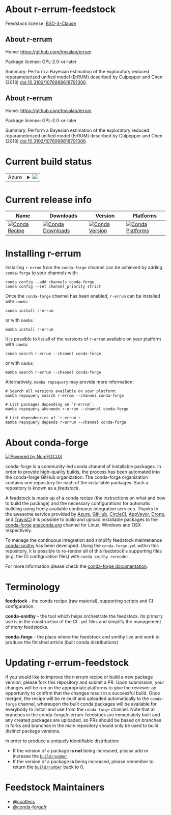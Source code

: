 About r-errum-feedstock
=======================

Feedstock license: [BSD-3-Clause](https://github.com/conda-forge/r-errum-feedstock/blob/main/LICENSE.txt)


About r-errum
-------------

Home: https://github.com/tmsalab/errum

Package license: GPL-2.0-or-later

Summary: Perform a Bayesian estimation of the exploratory reduced reparameterized unified model (ErRUM) described by Culpepper and Chen (2018) <doi:10.3102/1076998618791306>.

About r-errum
-------------

Home: https://github.com/tmsalab/errum

Package license: GPL-2.0-or-later

Summary: Perform a Bayesian estimation of the exploratory reduced reparameterized unified model (ErRUM) described by Culpepper and Chen (2018) <doi:10.3102/1076998618791306>.

Current build status
====================


<table>
    
  <tr>
    <td>Azure</td>
    <td>
      <details>
        <summary>
          <a href="https://dev.azure.com/conda-forge/feedstock-builds/_build/latest?definitionId=11598&branchName=main">
            <img src="https://dev.azure.com/conda-forge/feedstock-builds/_apis/build/status/r-errum-feedstock?branchName=main">
          </a>
        </summary>
        <table>
          <thead><tr><th>Variant</th><th>Status</th></tr></thead>
          <tbody><tr>
              <td>linux_64_r_base4.3</td>
              <td>
                <a href="https://dev.azure.com/conda-forge/feedstock-builds/_build/latest?definitionId=11598&branchName=main">
                  <img src="https://dev.azure.com/conda-forge/feedstock-builds/_apis/build/status/r-errum-feedstock?branchName=main&jobName=linux&configuration=linux%20linux_64_r_base4.3" alt="variant">
                </a>
              </td>
            </tr><tr>
              <td>linux_64_r_base4.4</td>
              <td>
                <a href="https://dev.azure.com/conda-forge/feedstock-builds/_build/latest?definitionId=11598&branchName=main">
                  <img src="https://dev.azure.com/conda-forge/feedstock-builds/_apis/build/status/r-errum-feedstock?branchName=main&jobName=linux&configuration=linux%20linux_64_r_base4.4" alt="variant">
                </a>
              </td>
            </tr><tr>
              <td>osx_64_r_base4.3</td>
              <td>
                <a href="https://dev.azure.com/conda-forge/feedstock-builds/_build/latest?definitionId=11598&branchName=main">
                  <img src="https://dev.azure.com/conda-forge/feedstock-builds/_apis/build/status/r-errum-feedstock?branchName=main&jobName=osx&configuration=osx%20osx_64_r_base4.3" alt="variant">
                </a>
              </td>
            </tr><tr>
              <td>osx_64_r_base4.4</td>
              <td>
                <a href="https://dev.azure.com/conda-forge/feedstock-builds/_build/latest?definitionId=11598&branchName=main">
                  <img src="https://dev.azure.com/conda-forge/feedstock-builds/_apis/build/status/r-errum-feedstock?branchName=main&jobName=osx&configuration=osx%20osx_64_r_base4.4" alt="variant">
                </a>
              </td>
            </tr><tr>
              <td>win_64_r_base4.3</td>
              <td>
                <a href="https://dev.azure.com/conda-forge/feedstock-builds/_build/latest?definitionId=11598&branchName=main">
                  <img src="https://dev.azure.com/conda-forge/feedstock-builds/_apis/build/status/r-errum-feedstock?branchName=main&jobName=win&configuration=win%20win_64_r_base4.3" alt="variant">
                </a>
              </td>
            </tr><tr>
              <td>win_64_r_base4.4</td>
              <td>
                <a href="https://dev.azure.com/conda-forge/feedstock-builds/_build/latest?definitionId=11598&branchName=main">
                  <img src="https://dev.azure.com/conda-forge/feedstock-builds/_apis/build/status/r-errum-feedstock?branchName=main&jobName=win&configuration=win%20win_64_r_base4.4" alt="variant">
                </a>
              </td>
            </tr>
          </tbody>
        </table>
      </details>
    </td>
  </tr>
</table>

Current release info
====================

| Name | Downloads | Version | Platforms |
| --- | --- | --- | --- |
| [![Conda Recipe](https://img.shields.io/badge/recipe-r--errum-green.svg)](https://anaconda.org/conda-forge/r-errum) | [![Conda Downloads](https://img.shields.io/conda/dn/conda-forge/r-errum.svg)](https://anaconda.org/conda-forge/r-errum) | [![Conda Version](https://img.shields.io/conda/vn/conda-forge/r-errum.svg)](https://anaconda.org/conda-forge/r-errum) | [![Conda Platforms](https://img.shields.io/conda/pn/conda-forge/r-errum.svg)](https://anaconda.org/conda-forge/r-errum) |

Installing r-errum
==================

Installing `r-errum` from the `conda-forge` channel can be achieved by adding `conda-forge` to your channels with:

```
conda config --add channels conda-forge
conda config --set channel_priority strict
```

Once the `conda-forge` channel has been enabled, `r-errum` can be installed with `conda`:

```
conda install r-errum
```

or with `mamba`:

```
mamba install r-errum
```

It is possible to list all of the versions of `r-errum` available on your platform with `conda`:

```
conda search r-errum --channel conda-forge
```

or with `mamba`:

```
mamba search r-errum --channel conda-forge
```

Alternatively, `mamba repoquery` may provide more information:

```
# Search all versions available on your platform:
mamba repoquery search r-errum --channel conda-forge

# List packages depending on `r-errum`:
mamba repoquery whoneeds r-errum --channel conda-forge

# List dependencies of `r-errum`:
mamba repoquery depends r-errum --channel conda-forge
```


About conda-forge
=================

[![Powered by
NumFOCUS](https://img.shields.io/badge/powered%20by-NumFOCUS-orange.svg?style=flat&colorA=E1523D&colorB=007D8A)](https://numfocus.org)

conda-forge is a community-led conda channel of installable packages.
In order to provide high-quality builds, the process has been automated into the
conda-forge GitHub organization. The conda-forge organization contains one repository
for each of the installable packages. Such a repository is known as a *feedstock*.

A feedstock is made up of a conda recipe (the instructions on what and how to build
the package) and the necessary configurations for automatic building using freely
available continuous integration services. Thanks to the awesome service provided by
[Azure](https://azure.microsoft.com/en-us/services/devops/), [GitHub](https://github.com/),
[CircleCI](https://circleci.com/), [AppVeyor](https://www.appveyor.com/),
[Drone](https://cloud.drone.io/welcome), and [TravisCI](https://travis-ci.com/)
it is possible to build and upload installable packages to the
[conda-forge](https://anaconda.org/conda-forge) [anaconda.org](https://anaconda.org/)
channel for Linux, Windows and OSX respectively.

To manage the continuous integration and simplify feedstock maintenance
[conda-smithy](https://github.com/conda-forge/conda-smithy) has been developed.
Using the ``conda-forge.yml`` within this repository, it is possible to re-render all of
this feedstock's supporting files (e.g. the CI configuration files) with ``conda smithy rerender``.

For more information please check the [conda-forge documentation](https://conda-forge.org/docs/).

Terminology
===========

**feedstock** - the conda recipe (raw material), supporting scripts and CI configuration.

**conda-smithy** - the tool which helps orchestrate the feedstock.
                   Its primary use is in the construction of the CI ``.yml`` files
                   and simplify the management of *many* feedstocks.

**conda-forge** - the place where the feedstock and smithy live and work to
                  produce the finished article (built conda distributions)


Updating r-errum-feedstock
==========================

If you would like to improve the r-errum recipe or build a new
package version, please fork this repository and submit a PR. Upon submission,
your changes will be run on the appropriate platforms to give the reviewer an
opportunity to confirm that the changes result in a successful build. Once
merged, the recipe will be re-built and uploaded automatically to the
`conda-forge` channel, whereupon the built conda packages will be available for
everybody to install and use from the `conda-forge` channel.
Note that all branches in the conda-forge/r-errum-feedstock are
immediately built and any created packages are uploaded, so PRs should be based
on branches in forks and branches in the main repository should only be used to
build distinct package versions.

In order to produce a uniquely identifiable distribution:
 * If the version of a package **is not** being increased, please add or increase
   the [``build/number``](https://docs.conda.io/projects/conda-build/en/latest/resources/define-metadata.html#build-number-and-string).
 * If the version of a package **is** being increased, please remember to return
   the [``build/number``](https://docs.conda.io/projects/conda-build/en/latest/resources/define-metadata.html#build-number-and-string)
   back to 0.

Feedstock Maintainers
=====================

* [@coatless](https://github.com/coatless/)
* [@conda-forge/r](https://github.com/orgs/conda-forge/teams/r/)

